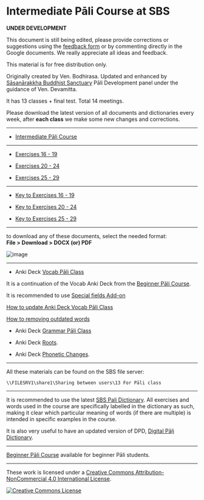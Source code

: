 # **Intermediate Pāli Course at SBS**

**UNDER DEVELOPMENT**

This document is still being edited, please provide corrections or suggestions using the [feedback form](https://docs.google.com/forms/d/1Z8Jjt0-E0HNX7ygABIzAcrChG23M3IOyoZGQ-EDRzXY/) or by commenting directly in the Google documents. We really appreciate all ideas and feedback.

This material is for free distribution only.

Originally created by Ven. Bodhirasa. Updated and enhanced by [Sāsanārakkha Buddhist Sanctuary](http://sasanarakkha.org/) Pāli Development panel under the guidance of Ven. Devamitta.

It has 13 classes + final test. Total 14 meetings.

Please download the latest version of all documents and dictionaries every week, after **each class** we make some new changes and corrections.

----

- [Intermediate Pāli Course](https://docs.google.com/document/d/1K9UEl91eisxDjutTya-8bP8K4VcC1TD2cS6JEz4JAUE/)

----

- [Exercises 16 - 19](https://docs.google.com/document/d/1fWI28PgTLUVqGn-c0jnAFp_9-6cYg9M4AwmjmmRJrfw/)

- [Exercises 20 - 24](https://docs.google.com/document/d/1tzD2ZO4NdgrVjsGBAX-sb9LdEnmkAhI9LuJvyi25vVg/)

- [Exercises 25 - 29](https://docs.google.com/document/d/1H1UX8RvHcE1AViRgRz_PDo4PtwoED28vyh2zuZKgjNE/)

----

- [Key to Exercises 16 - 19](https://docs.google.com/document/d/10k828FOENjhbYtu7EAD3xuuAX4EOSSmhciIXmAbP2qw/)

- [Key to Exercises 20 - 24](https://docs.google.com/document/d/1RK3BFVPlRoJZMvCOYGvU3fUW0EdLbPrtztjQACxbybA/)

- [Key to Exercises 25 - 29](https://docs.google.com/document/d/1afXpWDCOCeS9WlbmjaMFDhonlCdbV5PHh-kJoE5WKig/)

----

to download any of these documents, select the needed format:  
**File > Download > DOCX (or) PDF**

![image](https://user-images.githubusercontent.com/39419221/206903113-5a91e01f-a534-499d-9265-a81af855d66f.png)


----

- Anki Deck [Vocab Pāli Class](https://github.com/sasanarakkha/study-tools/releases/latest/download/vocab-pali-class.apkg)

It is a continuation of the Vocab Anki Deck from the [Beginner Pāli Course](https://sasanarakkha.github.io/study-tools/pali-class/pali-class.html).

It is recommended to use [Special fields Add-on](https://sasanarakkha.github.io/study-tools/anki-decks/special-fields.html)

[How to update Anki Deck Vocab Pāli Class](https://sasanarakkha.github.io/study-tools/pali-class/update-anki-class.html)

[How to removing outdated words](https://sasanarakkha.github.io/study-tools/anki-decks/test.html)

- Anki Deck [Grammar Pāli Class](https://github.com/sasanarakkha/study-tools/releases/latest/download/grammar-pali-class.apkg)

- Anki Deck [Roots](https://github.com/sasanarakkha/study-tools/releases/latest/download/roots-pali-class.apkg).

- Anki Deck [Phonetic Changes](https://github.com/sasanarakkha/study-tools/releases/latest/download/phonetic-pali-class.apkg).


----

All these materials can be found on the SBS file server:

`\\FILESRV1\share1\Sharing between users\13 For Pāli class`

----

It is recommended to use the latest [SBS Pali Dictionary](https://sasanarakkha.github.io/study-tools/dict/sbs-pali-dictionary.html). All exercises and words used in the course are specifically labelled in the dictionary as such, making it clear which particular meaning of words (if there are multiple) is intended in specific examples in the course.

It is also very useful to have an updated version of DPD, [Digital Pāḷi Dictionary](https://digitalpalidictionary.github.io/).

----

[Beginner Pāli Course](https://sasanarakkha.github.io/study-tools/pali-class/pali-class.html) available for beginner Pāli students.

----

These work is licensed under a [Creative Commons Attribution-NonCommercial 4.0 International License](http://creativecommons.org/licenses/by-nc/4.0/).

<a rel="license" href="http://creativecommons.org/licenses/by-nc/4.0/"><img alt="Creative Commons License" style="border-width:0" src="https://i.creativecommons.org/l/by-nc/4.0/88x31.png" /></a><br />